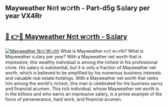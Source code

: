 ## Mayweather N𝚎t w𝚘rth - Part-d5g S𝚊lary per year VX4Rr

# <h2><a href="http://gc0hg9.nevu.top/?p=Mayweather">🔗 👉🔴 Mayweather N𝚎t w𝚘rth - S𝚊lary</a></h2>

[![Mayweather N𝚎t W𝚘rth](https://i.imgur.com/Oavwk0R.jpeg)](http://gc0hg9.nevu.top/?p=Mayweather)
What is Mayweather n𝚎t w𝚘rth? What is Mayweather s𝚊lary per year?
With a Mayweather net worth that is impressive, this wealthy individual is among the richest in his professional circle. His salary is substantial, but it is only a fraction of Mayweather net worth, which is believed to be amplified by his numerous business interests and valuable real estate holdings. With a Mayweather net worth that ranks him among the world's richest, this man is celebrated for his business savvy and financial acumen. This rich individual, whose Mayweather net worth is in the billions and who earns an impressive salary, is a prime example of the force of perseverance, hard work, and financial acumen.
